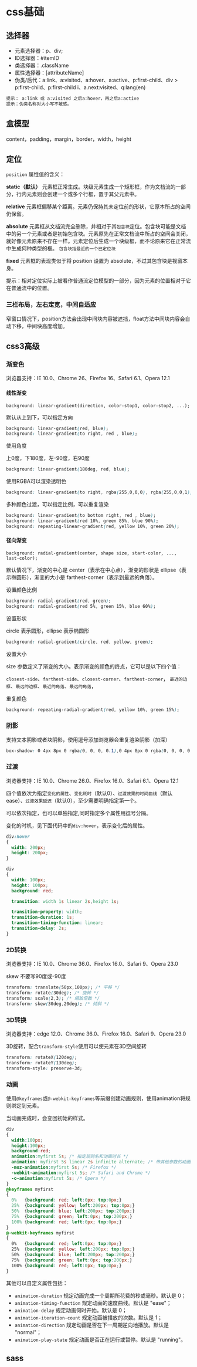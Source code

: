 # css基础

## 选择器

- 元素选择器：p、div;
- ID选择器：#itemID
- 类选择器：.className
- 属性选择器：[attributeName]
- 伪类/后代：a:link、a:visited、a:hover、a:active、p:first-child、div > p:first-child、p:first-child i、a.next:visited、q:lang(en)

```c
提示： a:link 或 a:visited 之后a:hover，再之后a:active
提示：伪类名称对大小写不敏感。
```

## 盒模型

content，padding，margin，border，width，height

## 定位

`position` 属性值的含义：

**static（默认）**
    元素框正常生成。块级元素生成一个矩形框，作为文档流的一部分，行内元素则会创建一个或多个行框，置于其父元素中。

**relative**
    元素框偏移某个距离。元素仍保持其未定位前的形状，它原本所占的空间仍保留。

**absolute**
    元素框从文档流完全删除，并相对于其`包含块`定位。包含块可能是文档中的另一个元素或者是初始包含块。元素原先在正常文档流中所占的空间会关闭，就好像元素原来不存在一样。元素定位后生成一个块级框，而不论原来它在正常流中生成何种类型的框。
    `包含块指最近的一个已定位块`

**fixed**
    元素框的表现类似于将 position 设置为 absolute，不过其包含块是视窗本身。

提示：相对定位实际上被看作普通流定位模型的一部分，因为元素的位置相对于它在普通流中的位置。

### 三栏布局，左右定宽，中间自适应

窄窗口情况下，position方法会出现中间块内容被遮挡，float方法中间块内容会自动下移，中间块高度增加。

## css3高级

### 渐变色

浏览器支持：IE 10.0、Chrome 26、Firefox 16、Safari 6.1、Opera 12.1

#### 线性渐变

`background: linear-gradient(direction, color-stop1, color-stop2, ...);`

默认从上到下，可以指定方向

```css
background: linear-gradient(red, blue);
background: linear-gradient(to right, red , blue);
```

使用角度

上0度，下180度，左-90度，右90度

```css
background: linear-gradient(180deg, red, blue);
```

使用RGBA可以渲染透明色

```css
background: linear-gradient(to right, rgba(255,0,0,0), rgba(255,0,0,1));
```

多种颜色过渡，可以指定比例，可以重复渲染

```css
background: linear-gradient(to bottom right, red , blue);
background: linear-gradient(red 10%, green 85%, blue 90%);
background: repeating-linear-gradient(red, yellow 10%, green 20%);
```

#### 径向渐变

`background: radial-gradient(center, shape size, start-color, ..., last-color);`

默认情况下，渐变的中心是 center（表示在中心点），渐变的形状是 ellipse（表示椭圆形），渐变的大小是 farthest-corner（表示到最远的角落）。

设置颜色比例

```css
background: radial-gradient(red, green);
background: radial-gradient(red 5%, green 15%, blue 60%);
```

设置形状

circle 表示圆形，ellipse 表示椭圆形

```css
background: radial-gradient(circle, red, yellow, green);
```

设置大小

size 参数定义了渐变的大小。表示渐变的颜色的终点，它可以是以下四个值：

`closest-side`、`farthest-side`、`closest-corner`、`farthest-corner`，
`最近的边框`、`最远的边框`、`最近的角落`、`最远的角落`，

重复颜色

```css
background: repeating-radial-gradient(red, yellow 10%, green 15%);
```

### 阴影

支持文本阴影或者块阴影，使用逗号添加浏览器会重复渲染阴影（加深）

```css
box-shadow: 0 4px 8px 0 rgba(0, 0, 0, 0.1),0 4px 8px 0 rgba(0, 0, 0, 0.1);
```

### 过渡

浏览器支持：IE 10.0、Chrome 26.0、Firefox 16.0、Safari 6.1、Opera 12.1

四个值依次为指定`变化的属性`、`变化耗时`（默认0）、`过渡效果的时间曲线`（默认ease）、`过渡效果延迟`（默认0），至少需要明确指定第一个。

可以依次指定，也可以单独指定,同时指定多个属性用逗号分隔。

变化的时机，见下面代码中的`div:hover`，表示变化后的属性。

```css
div:hover
{
  width: 200px;
  height: 200px;
}

div
{
  width: 100px;
  height: 100px;
  background: red;

  transition: width 1s linear 2s,height 1s;

  transition-property: width;
  transition-duration: 1s;
  transition-timing-function: linear;
  transition-delay: 2s;
}

```

### 2D转换

浏览器支持：IE 10.0、Chrome 36.0、Firefox 16.0、Safari 9、Opera 23.0

skew 不要写90度或-90度

```css
transform: translate(50px,100px); /* 平移 */
transform: rotate(30deg); /* 旋转 */
transform: scale(2,3); /* 缩放倍数 */
transform: skew(30deg,20deg); /* 倾斜 */
```

### 3D转换

浏览器支持：edge 12.0、Chrome 36.0、Firefox 16.0、Safari 9、Opera 23.0

3D旋转，配合`transform-style`使用可以使元素在3D空间旋转

```css
transform: rotateX(120deg);
transform: rotateY(130deg);
transform-style: preserve-3d;
```

### 动画

使用`@keyframes`或`@-webkit-keyframes`等前缀创建动画规则，使用animation将规则绑定到元素。

当动画完成时，会变回初始的样式。

```css
div
{
  width:100px;
  height:100px;
  background:red;
  animation:myfirst 5s; /* 指定规则名和动画时长 */
  animation: myfirst 5s linear 2s infinite alternate; /* 带其他参数的动画 */
  -moz-animation:myfirst 5s; /* Firefox */
  -webkit-animation:myfirst 5s; /* Safari and Chrome */
  -o-animation:myfirst 5s; /* Opera */
}
@keyframes myfirst
{
  0%   {background: red; left:0px; top:0px;}
  25%  {background: yellow; left:200px; top:0px;}
  50%  {background: blue; left:200px; top:200px;}
  75%  {background: green; left:0px; top:200px;}
  100% {background: red; left:0px; top:0px;}
}
@-webkit-keyframes myfirst
{
  0%   {background: red; left:0px; top:0px;}
  25%  {background: yellow; left:200px; top:0px;}
  50%  {background: blue; left:200px; top:200px;}
  75%  {background: green; left:0px; top:200px;}
  100% {background: red; left:0px; top:0px;}
}
```

其他可以自定义属性包括：

- `animation-duration`  规定动画完成一个周期所花费的秒或毫秒。默认是 0；
- `animation-timing-function`  规定动画的速度曲线。默认是 "ease"；
- `animation-delay`  规定动画何时开始。默认是 0；
- `animation-iteration-count`  规定动画被播放的次数。默认是 1；
- `animation-direction`  规定动画是否在下一周期逆向地播放。默认是 "normal"；
- `animation-play-state`  规定动画是否正在运行或暂停。默认是 "running"。

## sass
